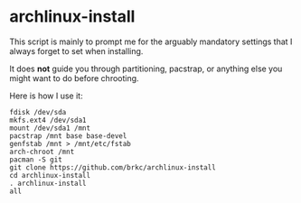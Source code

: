 archlinux-install
=================

This script is mainly to prompt me for
the arguably mandatory settings
that I always forget to set when installing.

It does **not** guide you through partitioning,
pacstrap, or anything else you might want
to do before chrooting.

Here is how I use it:
```
fdisk /dev/sda
mkfs.ext4 /dev/sda1
mount /dev/sda1 /mnt
pacstrap /mnt base base-devel
genfstab /mnt > /mnt/etc/fstab
arch-chroot /mnt
pacman -S git
git clone https://github.com/brkc/archlinux-install
cd archlinux-install
. archlinux-install
all
```
